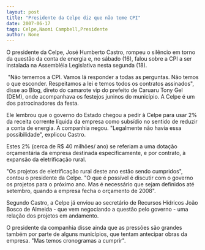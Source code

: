 ```yaml
---
layout: post
title: "Presidente da Celpe diz que não teme CPI"
date: 2007-06-17
tags: Celpe,Naomi Campbell,Presidente
author: None
---
```


O presidente da Celpe, Jos&eacute; Humberto Castro,&nbsp;rompeu o sil&ecirc;ncio em torno da quest&atilde;o da conta de energia e, no s&aacute;bado (16), falou sobre a CPI a ser instalada na Assembl&eacute;ia Legislativa nesta segunda (18). 

&nbsp;&quot;N&atilde;o tememos a CPI. Vamos l&aacute; responder a todas as perguntas. N&atilde;o temos o que esconder. Respeitamos a lei e temos todos os contratos assinados&quot;, disse ao Blog, direto do camarote vip do prefeito de Caruaru Tony Gel (DEM), onde acompanhava os festejos juninos do munic&iacute;pio. A Celpe &eacute; um dos patrocinadores da festa.

Ele lembrou que o governo do Estado chegou a pedir &agrave; Celpe para usar 2% da receita corrente l&iacute;quida da empresa como subs&iacute;dio no sentido de reduzir a conta de energia. A companhia negou. &quot;Legalmente n&atilde;o havia essa possibilidade&quot;,&nbsp;explicou Castro.

Estes 2% (cerca de R$ 40 milh&otilde;es/ ano) se referiam a uma dota&ccedil;&atilde;o or&ccedil;ament&aacute;ria da empresa destinada especificamente, e por contrato, &agrave; expans&atilde;o da eletrifica&ccedil;&atilde;o rural.&nbsp;&nbsp; 

&quot;Os projetos de eletrifica&ccedil;&atilde;o rural deste ano est&atilde;o sendo cumpridos&quot;, contou o presidente da Celpe. &quot;O que &eacute; poss&iacute;vel &eacute; discutir com o governo os projetos para o pr&oacute;ximo ano. Mas &eacute; necess&aacute;rio que sejam definidos at&eacute; setembro, quando a empresa fecha o or&ccedil;amento de 2008&quot;.

Segundo Castro, a Celpe j&aacute; enviou ao secret&aacute;rio de Recursos H&iacute;dricos Jo&atilde;o Bosco de Almeida - que vem negociando a quest&atilde;o pelo governo - uma rela&ccedil;&atilde;o dos projetos&nbsp;em andamento.

O presidente da companhia disse ainda&nbsp;que as press&otilde;es s&atilde;o grandes tamb&eacute;m por parte de alguns munic&iacute;pios, que tentam antecipar obras da empresa. &quot;Mas temos cronogramas a cumprir&quot;.&nbsp;&nbsp;
 
